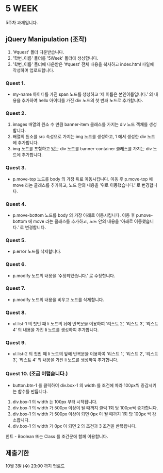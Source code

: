 # 5 WEEK

5주차 과제입니다.

## jQuery Manipulation (조작)

1. '#quest' 폴더 다운받습니다.
2. '학번_이름' 폴더를 '5Week' 폴더에 생성합니다.
3. '학번_이름' 폴더에 다운받은 '#quest' 전체 내용을 복사하고 index.html 파일에 작성하여 업로드합니다.

### Quest 1.

- my-name 아이디를 가진 span 노드를 생성하고 ‘제 이름은 본인이름입니다.’ 의 내용을 추가하여 hello 아이디를 가진 div 노드의 첫 번째 노드로 추가합니다.

### Quest 2.

1. images 배열의 원소 수 만큼 banner-item 클래스를 가지는 div 노드 객체를 생성합니다.
2. 배열의 원소를 src 속성으로 가지는 img 노드를 생성하고, 1 에서 생성한 div 노드에 추가합니다.
3. img 노드를 포함하고 있는 div 노드를 banner-container 클래스를 가지는 div 노드에 추가합니다.

### Quest 3.

- p.move-top 노드를 body 의 가장 위로 이동시킵니다. 이동 후 p.move-top 에 move 라는 클래스를 추가하고, 노드 안의 내용을 ‘위로 이동했습니다.’ 로 변경합니다.

### Quest 4.

- p.move-bottom 노드를 body 의 가장 아래로 이동시킵니다. 이동 후 p.move-bottom 에 move 라는 클래스를 추가하고, 노드 안의 내용을 ‘아래로 이동했습니다.’ 로 변경합니다.

### Quest 5.

- p.error 노드를 삭제합니다.

### Quest 6.

- p.modify 노드의 내용을 ‘수정되었습니다.’ 로 수정합니다.

### Quest 7.

- p.modify 노드의 내용을 비우고 노드를 삭제합니다.

### Quest 8.

- ul.list-1 의 첫번 째 li 노드의 뒤에 반복문을 이용하여 ‘리스트 2’, ‘리스트 3’, ‘리스트 4’ 의  내용을 가진 li 노드를 생성하여 추가합니다.

### Quest 9.

- ul.list-2 의 첫번 째 li 노드의 앞에 반복문을 이용하여 ‘리스트 1’, ‘리스트 2’, ‘리스트 3’, ‘리스트 4’ 의  내용을 가진 li 노드를 생성하여 추가합니다.

### Quest 10. (조금 어렵습니다.)

- button.btn-1 를 클릭하여 div.box-1 의 width 를 조건에 따라 100px씩 증감시키는 함수를 만듭니다.
1. div.box-1 의 width 는 100px 부터 시작됩니다.
2. div.box-1 의 width 가 500px 이상이 될 때까지 클릭 1회 당 100px씩 증가합니다.
3. div.box-1 의 width 가 500px 이상이 되면 0px 이 될 때까지 1회 당 100px 씩 감소합니다.
4. div.box-1 의 width 가 0px 이 되면 2 의 조건과 3 조건을 반복합니다.

힌트 - Boolean 또는 Class 를 조건문에 함께 이용합니다.


## 제출기한

10월 3일 (수) 23:00 까지 업로드